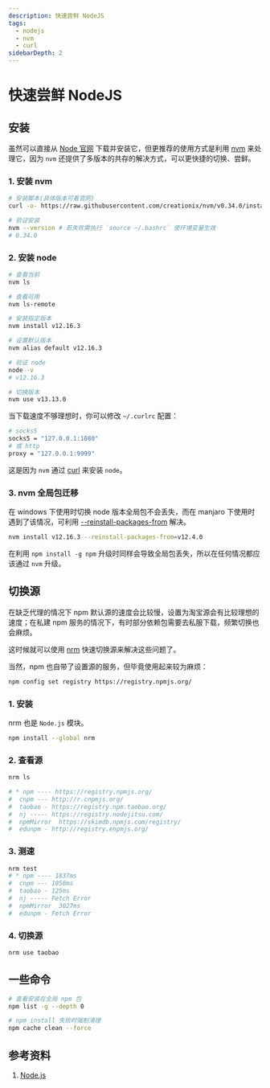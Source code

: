 ```yaml
---
description: 快速尝鲜 NodeJS
tags:
  - nodejs
  - nvm
  - curl
sidebarDepth: 2
---
```


# 快速尝鲜 NodeJS

## 安装

虽然可以直接从 [Node 官网](https://nodejs.org/) 下载并安装它，但更推荐的使用方式是利用 [nvm](https://github.com/creationix/nvm) 来处理它，因为 `nvm` 还提供了多版本的共存的解决方式，可以更快捷的切换、尝鲜。

### 1. 安装 nvm

```bash
# 安装脚本(具体版本可看官网)
curl -o- https://raw.githubusercontent.com/creationix/nvm/v0.34.0/install.sh | bash

# 验证安装
nvm --version # 若失败需执行 `source ~/.bashrc` 使环境变量生效
# 0.34.0
```

### 2. 安装 node

```bash
# 查看当前
nvm ls

# 查看可用
nvm ls-remote

# 安装指定版本
nvm install v12.16.3

# 设置默认版本
nvm alias default v12.16.3

# 验证 node
node -v
# v12.16.3

# 切换版本
nvm use v13.13.0
```

当下载速度不够理想时，你可以修改 `~/.curlrc` 配置：

```sh
# socks5
socks5 = "127.0.0.1:1080"
# 或 http
proxy = "127.0.0.1:9999"
```

这是因为 `nvm` 通过 [curl](https://stackoverflow.com/questions/42244572/nvm-proxy-settings-configuration-file) 来安装 `node`。

### 3. nvm 全局包迁移

在 windows 下使用时切换 node 版本全局包不会丢失，而在 manjaro 下使用时遇到了该情况，可利用 [--reinstall-packages-from](https://github.com/nvm-sh/nvm#migrating-global-packages-while-installing) 解决。

```bash
nvm install v12.16.3 --reinstall-packages-from=v12.4.0
```

在利用 `npm install -g npm` 升级时同样会导致全局包丢失，所以在任何情况都应该通过 `nvm` 升级。

## 切换源

在缺乏代理的情况下 npm 默认源的速度会比较慢，设置为淘宝源会有比较理想的速度；在私建 npm 服务的情况下，有时部分依赖包需要去私服下载，频繁切换也会麻烦。

这时候就可以使用 [nrm](https://github.com/Pana/nrm) 快速切换源来解决这些问题了。

当然，npm 也自带了设置源的服务，但毕竟使用起来较为麻烦：

```bash
npm config set registry https://registry.npmjs.org/
```

### 1. 安装

nrm 也是 `Node.js` 模块。

```bash
npm install --global nrm
```

### 2. 查看源

```bash
nrm ls

# * npm ---- https://registry.npmjs.org/
#  cnpm --- http://r.cnpmjs.org/
#  taobao - https://registry.npm.taobao.org/
#  nj ----- https://registry.nodejitsu.com/
#  npmMirror  https://skimdb.npmjs.com/registry/
#  edunpm - http://registry.enpmjs.org/
```

### 3. 测速

```bash
nrm test
# * npm ---- 1837ms
#  cnpm --- 1050ms
#  taobao - 125ms
#  nj ----- Fetch Error
#  npmMirror  3027ms
#  edunpm - Fetch Error
```

### 4. 切换源

```bash
nrm use taobao
```

## 一些命令

```bash
# 查看安装在全局 npm 包
npm list -g --depth 0

# npm install 失败时强制清理
npm cache clean --force
```

## 参考资料

1. [Node.js](https://nodejs.org/dist/latest-v10.x/docs/api/)
